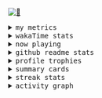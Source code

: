[![🐙](https://hits.seeyoufarm.com/api/count/incr/badge.svg?url=https%3A%2F%2Fgithub.com%2Fktnkk%2Fhit-counter&count_bg=%23070707&title_bg=%23070707&icon=&icon_color=%23E7E7E7&title=visitors&edge_flat=true)](https://hits.seeyoufarm.com)

<details>
  <summary> <samp>my metrics</samp></summary>
  
  <br>
  
 ![🐳](https://github.com/kkhys/kkhys/blob/main/github-metrics.svg)
  
  ***
</details>

<details>
  <summary> <samp>wakaTime stats</samp></summary>
  
  <br>
  
<!--START_SECTION:waka-->
![Code Time](http://img.shields.io/badge/Code%20Time-3%2C273%20hrs%2049%20mins-blue)

**🐱 My GitHub Data** 

> 📦 5.0 MB Used in GitHub's Storage 
 > 
> 💼 Opted to Hire
 > 
> 📜 9 Public Repositories 
 > 
> 🔑 23 Private Repositories 
 > 
**I'm an Early 🐤** 

```text
🌞 Morning                7725 commits        ███████░░░░░░░░░░░░░░░░░░   29.77 % 
🌆 Daytime                5931 commits        ██████░░░░░░░░░░░░░░░░░░░   22.85 % 
🌃 Evening                10073 commits       ██████████░░░░░░░░░░░░░░░   38.81 % 
🌙 Night                  2224 commits        ██░░░░░░░░░░░░░░░░░░░░░░░   08.57 % 
```
📅 **I'm Most Productive on Sunday** 

```text
Monday                   3495 commits        ███░░░░░░░░░░░░░░░░░░░░░░   13.47 % 
Tuesday                  3662 commits        ████░░░░░░░░░░░░░░░░░░░░░   14.11 % 
Wednesday                3455 commits        ███░░░░░░░░░░░░░░░░░░░░░░   13.31 % 
Thursday                 3503 commits        ███░░░░░░░░░░░░░░░░░░░░░░   13.50 % 
Friday                   3677 commits        ████░░░░░░░░░░░░░░░░░░░░░   14.17 % 
Saturday                 3825 commits        ████░░░░░░░░░░░░░░░░░░░░░   14.74 % 
Sunday                   4336 commits        ████░░░░░░░░░░░░░░░░░░░░░   16.71 % 
```


📊 **This Week I Spent My Time On** 

```text
🕑︎ Time Zone: Asia/Tokyo

💬 Programming Languages: 
Other                    40 hrs 22 mins      ████████████████░░░░░░░░░   64.10 % 
Java                     9 hrs 29 mins       ████░░░░░░░░░░░░░░░░░░░░░   15.06 % 
TypeScript               7 hrs 8 mins        ███░░░░░░░░░░░░░░░░░░░░░░   11.34 % 
MDX                      2 hrs 25 mins       █░░░░░░░░░░░░░░░░░░░░░░░░   03.86 % 
SQL                      49 mins             ░░░░░░░░░░░░░░░░░░░░░░░░░   01.32 % 

🔥 Editors: 
Chrome                   40 hrs 48 mins      ████████████████░░░░░░░░░   64.78 % 
Intellijidea             16 hrs 16 mins      ██████░░░░░░░░░░░░░░░░░░░   25.83 % 
WebStorm                 5 hrs 41 mins       ██░░░░░░░░░░░░░░░░░░░░░░░   09.03 % 
DataGrip                 13 mins             ░░░░░░░░░░░░░░░░░░░░░░░░░   00.36 % 

💻 Operating System: 
Mac                      63 hrs              █████████████████████████   100.00 % 
```


 Last Updated on 2024/04/19 18:38:54 UTC
<!--END_SECTION:waka-->
  
  ***
</details>


<details>
  <summary> <samp>now playing</samp></summary>
  
  <br>
 
 [![🐟](https://spotify-github-profile.vercel.app/api/view?uid=31ryofms4dnv7mrohhepo4c4zgqu&cover_image=true&theme=default&show_offline=false&background_color=121212&bar_color=53b14f&bar_color_cover=false)](https://open.spotify.com/user/31ryofms4dnv7mrohhepo4c4zgqu)
  
  ***
</details>

<details>
  <summary> <samp>github readme stats</samp></summary>
  
  <br>
  
 <p align="left"> 
  <img alt="🐠" src="https://github-readme-stats.vercel.app/api?username=kkhys&count_private=true&show_icons=true&theme=dark&include_all_commits=true" />
  <img alt="🐟" src="https://github-readme-stats.vercel.app/api/top-langs/?username=kkhys&layout=compact&theme=dark&langs_count=10&hide=HTML,CSS,SCSS" />
</p>
  
  ***
</details>

<details>
  <summary> <samp>profile trophies</samp></summary>
  
  <br>
  
  [![🐬](https://github-profile-trophy.vercel.app/?username=kkhys&rank=SECRET,SSS,SS,S,AAA,AA,A&theme=darkhub&row=1&margin-w=10&no-bg=true)](https://github.com/ryo-ma/github-profile-trophy)
  
  ***
</details>

<details>
  <summary> <samp>summary cards</samp></summary>
  
  <br>
  
  ![🐋](https://github-profile-summary-cards.vercel.app/api/cards/profile-details?username=kkhys&theme=github_dark)
  ![🦑](https://github-profile-summary-cards.vercel.app/api/cards/repos-per-language?username=kkhys&theme=github_dark)
  ![🦭](https://github-profile-summary-cards.vercel.app/api/cards/most-commit-language?username=kkhys&theme=github_dark)
  ![🦀](https://github-profile-summary-cards.vercel.app/api/cards/stats?username=kkhys&theme=github_dark)
  ![🦈](https://github-profile-summary-cards.vercel.app/api/cards/productive-time?username=kkhys&theme=github_dark)
  
  ***
</details>

<details>
  <summary> <samp>streak stats</samp></summary>
  
  <br>
  
  [![🐠](http://github-readme-streak-stats.herokuapp.com?user=kkhys&theme=dark)](https://git.io/streak-stats)
  
  ***
</details>

<details>
  <summary> <samp>activity graph</samp></summary>
  
  <br>
  
  [![🐡](https://github-readme-activity-graph.vercel.app/graph?username=kkhys&theme=xcode)](https://github.com/ashutosh00710/github-readme-activity-graph)
  
  ***
</details>
